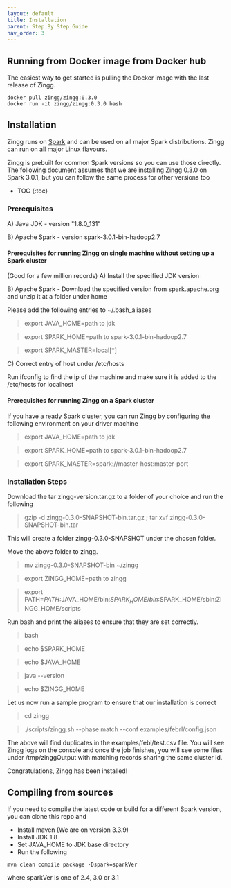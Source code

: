 ```yaml
---
layout: default
title: Installation
parent: Step By Step Guide
nav_order: 3
---
```

## Running from Docker image from Docker hub
The easiest way to get started is pulling the Docker image with the last release of Zingg.
```
docker pull zingg/zingg:0.3.0
docker run -it zingg/zingg:0.3.0 bash
```

## Installation

Zingg runs on [Spark](https://spark.apache.org) and can be used on all major Spark distributions. Zingg can run on all major Linux flavours.

Zingg is prebuilt for common Spark versions so you can use those directly. The following document assumes that we are installing Zingg 0.3.0 on Spark 3.0.1, but you can follow the same process for other versions too

- TOC
{:toc}

### Prerequisites 
A) Java JDK - version "1.8.0_131" 

B) Apache Spark - version spark-3.0.1-bin-hadoop2.7 

#### Prerequisites for running Zingg on single machine without setting up a Spark cluster
(Good for a few million records)
A) Install the specified JDK version

B) Apache Spark - Download the specified version from spark.apache.org and unzip it at a folder under home 

Please add the following entries to ~/.bash_aliases 

>export JAVA_HOME=path to jdk

>export SPARK_HOME=path to spark-3.0.1-bin-hadoop2.7

>export SPARK_MASTER=local[*]

C) Correct entry of host under /etc/hosts 

Run ifconfig to find the ip of the machine and make sure it is added to the /etc/hosts for localhost 

#### Prerequisites for running Zingg on a Spark cluster
If you have a ready Spark cluster, you can run Zingg by configuring the following environment on your driver machine
>export JAVA_HOME=path to jdk

>export SPARK_HOME=path to spark-3.0.1-bin-hadoop2.7

>export SPARK_MASTER=spark://master-host:master-port


### Installation Steps 

Download the tar zingg-version.tar.gz to a folder of your choice and run the following 

>gzip -d zingg-0.3.0-SNAPSHOT-bin.tar.gz ; tar xvf zingg-0.3.0-SNAPSHOT-bin.tar 

This will create a folder zingg-0.3.0-SNAPSHOT under the chosen folder. 
 
Move the above folder to zingg. 

>mv zingg-0.3.0-SNAPSHOT-bin ~/zingg 

>export ZINGG_HOME=path to zingg

>export PATH=$PATH:$JAVA_HOME/bin:$SPARK_HOME/bin:$SPARK_HOME/sbin:ZINGG_HOME/scripts 
 
Run bash and print the aliases to ensure that they are set correctly. 

>bash 

>echo $SPARK_HOME 

>echo $JAVA_HOME 

>java --version 

>echo $ZINGG_HOME 

 
Let us now run a sample program to ensure that our installation is correct 

>cd zingg 

>./scripts/zingg.sh --phase match --conf examples/febrl/config.json  

The above will find duplicates in the examples/febl/test.csv file. You will see Zingg logs on the console and once the job finishes, you will see some files under /tmp/zinggOutput with matching records sharing the same cluster id.


Congratulations, Zingg has been installed! 

## Compiling from sources
If you need to compile the latest code or build for a different Spark version, you can clone this repo and 

- Install maven (We are on version 3.3.9)
- Install JDK 1.8
- Set JAVA_HOME to JDK base directory
- Run the following

`mvn clean compile package -Dspark=sparkVer` 

where sparkVer is one of 2.4, 3.0 or 3.1

